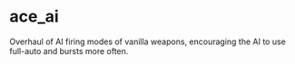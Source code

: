 ace_ai
======

Overhaul of AI firing modes of vanilla weapons, encouraging the AI to use full-auto and bursts more often.
